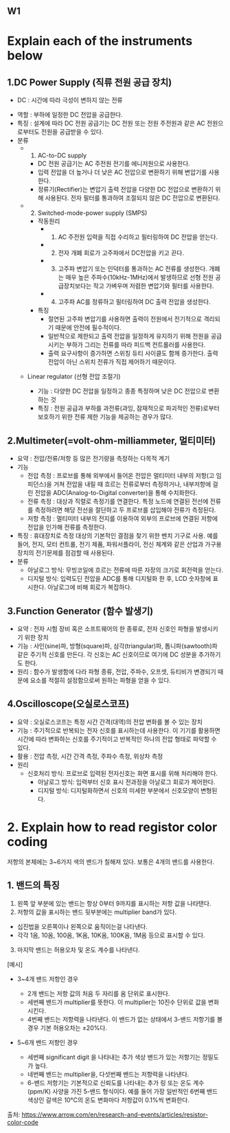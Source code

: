 W1
---

# Explain each of the instruments below

## 1.DC Power Supply (직류 전원 공급 장치)

  * DC : 시간에 따라 극성이 변하지 않는 전류

  - 역할 : 부하에 일정한 DC 전압을 공급한다.
  - 특징 : 설계에 따라 DC 전원 공급기는 DC 전원 또는 전원 주전원과 같은 AC 전원으로부터도 전원을 공급받을 수 있다.
  - 분류 
    - 1. AC-to-DC supply 
      - DC 전원 공급기는 AC 주전원 전기를 에니저원으로 사용한다. 
      - 입력 전압을 더 높거나 더 낮은 AC 전압으로 변환하기 위해 변압기를 사용한다.
      - 정류기(Rectifier)는 변압기 출력 전압을 다양한 DC 전압으로 변환하기 위해 사용된다. 전자 필터를 통과하여 조절되지 않은 DC 전압으로 변환된다.
    - 2. Switched-mode-power supply (SMPS)
      - 작동원리
        - 1) AC 주전원 입력을 직접 수리하고 필터링하여 DC 전압을 얻는다. 
        - 2) 전자 개폐 회로가 고주파에서 DC전압을 키고 끈다. 
        - 3) 고주파 변압기 또는 인덕터를 통과하는 AC 전류를 생성한다. 개폐는 매우 높은 주파수(10kHz-1MHz)에서 발생하므로 선형 전원 공급장치보다는 작고 가벼우며 저렴한 변압기와 필터를 사용한다.
        - 4) 고주파 AC를 정류하고 필터링하여 DC 출력 전압을 생성한다.
      - 특징
        - 절연된 고주파 변압기를 사용하면 출력이 전원에서 전기적으로 격리되기 때문에 안전에 필수적이다.
        - 일반적으로 제한되고 출력 전압을 일정하게 유지하기 위해 전원을 공급시키는 부하가 그리는 전류를 따라 피드백 컨트롤러를 사용한다.
        - 출력 요구사항이 증가하면 스위칭 듀티 사이클도 함께 증가한다. 출력 전압이 아닌 스위치 전류가 직접 제어하기 때문이다.
      
    
    - Linear regulator (선형 전압 조절기)
      - 기능 : 다양한 DC 전압을 일정하고 종종 특정하며 낮은 DC 전압으로 변환하는 것
      - 특징 : 전원 공급과 부하를 과전류(과잉, 잠재적으로 파괴적인 전류)로부터 보호하기 위한 전류 제한 기능을 제공하는 경우가 많다.

## 2.Multimeter(=volt-ohm-milliammeter, 멀티미터)
  - 요약 : 전압/전류/저항 등 많은 전기량을 측정하는 다목적 계기
  - 기능
    - 전압 측정 : 프로브를 통해 외부에서 들어온 전압은 멀티미터 내부의 저항(고 임피던스)을 거쳐 전압을 내릴 때 흐르는 전류로부터 측정하거나, 내부저항에 걸린 전압을 ADC(Analog-to-Digital converter)을 통해 수치화한다.
    - 전류 측정 : 대상과 직렬로 측정기를 연결한다. 특정 노드에 연결된 전선에 전류를 측정하려면 해당 전선을 절단하고 두 프로브를 삽입해야 전류가 측정된다.
    - 저항 측정 : 멀티미터 내부의 전지를 이용하여 외부의 프로브에 연결된 저항에 전압을 인가해 전류를 측정한다. 
  - 특징 : 휴대장치로 측정 대상의 기본적인 결점을 찾기 위한 벤치 기구로 사용. 예를 들어, 전지, 모터 컨트롤, 전기 제품, 파워서플라이, 전신 체계와 같은 산업과 가구용 장치의 전기문제를 점검할 때 사용된다.
  - 분류 
    - 아날로그 방식: 무빙코일에 흐르는 전류에 따른 자장의 크기로 회전력을 얻는다. 
    - 디지털 방식: 입력도딘 전압을 ADC를 통해 디지털화 한 후, LCD 숫자창에 표시한다. 아날로그에 비해 회로가 복잡하다.
  
## 3.Function Generator (함수 발생기)
  - 요약 : 전자 시험 장비 혹은 소프트웨어의 한 종류로, 전자 신호인 파형을 발생시키기 위한 장치
  - 기능 : 사인(sine)파, 방형(square)파, 삼각(triangular)파, 톱니파(sawtooth)파 같은 주기적 신호를 만든다. 각 신호는 AC 신호이므로 여기에 DC 성분을 추가하기도 한다.
  - 원리 : 함수가 발생함에 다라 파형 종류, 전압, 주파수, 오프셋, 듀티비가 변경되기 때문에 요소를 적절히 설정함으로써 원하는 파형을 얻을 수 있다.

## 4.Oscilloscope(오실로스코프)
  - 요약 : 오실로스코프는 특정 시간 간격(대역)의 전압 변화를 볼 수 있는 장치
  - 기능 : 주기적으로 반복되는 전자 신호를 표시하는데 사용한다. 이 기기를 활용하면 시간에 따라 변화하는 신호를 주기적이고 반복적인 하나의 전압 형태로 파악할 수 있다.
  - 활용 : 전압 측정, 시간 간격 측정, 주파수 측정, 위상차 측정
  - 원리
    - 신호처리 방식: 프로브로 입력된 전자신호는 화면 표시를 위해 처리해야 한다.
      - 아날로그 방식: 입력부터 신호 표시 전과정을 아날로그 회로가 제어한다.
      - 디지털 방식: 디지털화하면서 신호의 미세한 부분에서 신호모양이 변형된다.

# 2. Explain how to read registor color coding

저항의 본체에는 3~6가지 색의 밴드가 칠해져 있다. 보통은 4개의 밴드를 사용한다.

## 1. 밴드의 특징

1. 왼쪽 앞 부분에 있는 밴드는 항상 0부터 9까지를 표시하는 저항 값을 나타탠다.
2. 저항의 값을 표시하는 밴드 뒷부분에는 multiplier band가 있다.
  - 십진법을 오른쪽이나 왼쪽으로 움직이는걸 나타낸다. 
  - 각각 1옴, 10옴, 100옴, 1K옴, 10K옴, 100K옴, 1M옴 등으로 표시할 수 있다.
3. 마지막 밴드는 허용오차 및 온도 계수를 나타낸다.

[예시]
  * 3~4개 밴드 저항인 경우
    - 2개 밴드는 저항 값의 처음 두 자리를 옴 단위로 표시한다.
    - 세번째 밴드가 multiplier를 뜻한다. 이 multiplier는 10진수 단위로 값을 변화시킨다.
    - 4번째 밴드는 저항력을 나타낸다. 이 밴드가 없는 상태에서 3-밴드 저항기를 볼 경우 기본 허용오차는 ±20%다.
  
  * 5~6개 밴드 저항인 경우
    - 세번째 significant digit 을 나타내는 추가 색상 밴드가 있는 저항기는 정밀도가 높다.
    - 네번째 밴드는 multiplier을, 다섯번째 밴드는 저항력을 나타낸다. 
    - 6-밴드 저항기는 기본적으로 신뢰도를 나타내는 추가 링 또는 온도 계수(ppm/K) 사양을 가진 5-밴드 형식이다. 예를 들어 가장 일반적인 6번째 밴드 색상인 갈색은 10°C의 온도 변화마다 저항값이 0.1%씩 변화한다.

출처: https://www.arrow.com/en/research-and-events/articles/resistor-color-code
